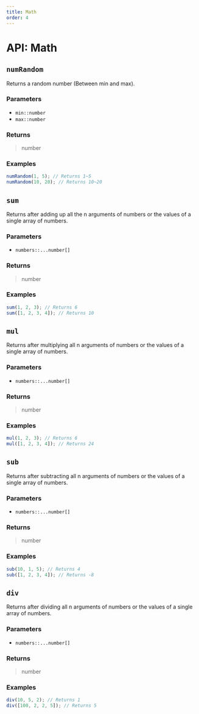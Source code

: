 ```yaml
---
title: Math
order: 4
---
```


# API: Math

## `numRandom` <Badge type="tip" text="JavaScript" /><Badge type="info" text="Dart" />

Returns a random number (Between min and max).

### Parameters

- `min::number`
- `max::number`

### Returns

> number

### Examples

```javascript
numRandom(1, 5); // Returns 1~5
numRandom(10, 20); // Returns 10~20
```

## `sum` <Badge type="tip" text="JavaScript" />

Returns after adding up all the n arguments of numbers or the values of a single array of numbers.

### Parameters

- `numbers::...number[]`

### Returns

> number

### Examples

```javascript
sum(1, 2, 3); // Returns 6
sum([1, 2, 3, 4]); // Returns 10
```

## `mul` <Badge type="tip" text="JavaScript" />

Returns after multiplying all n arguments of numbers or the values of a single array of numbers.

### Parameters

- `numbers::...number[]`

### Returns

> number

### Examples

```javascript
mul(1, 2, 3); // Returns 6
mul([1, 2, 3, 4]); // Returns 24
```

## `sub` <Badge type="tip" text="JavaScript" />

Returns after subtracting all n arguments of numbers or the values of a single array of numbers.

### Parameters

- `numbers::...number[]`

### Returns

> number

### Examples

```javascript
sub(10, 1, 5); // Returns 4
sub([1, 2, 3, 4]); // Returns -8
```

## `div` <Badge type="tip" text="JavaScript" />

Returns after dividing all n arguments of numbers or the values of a single array of numbers.

### Parameters

- `numbers::...number[]`

### Returns

> number

### Examples

```javascript
div(10, 5, 2); // Returns 1
div([100, 2, 2, 5]); // Returns 5
```
